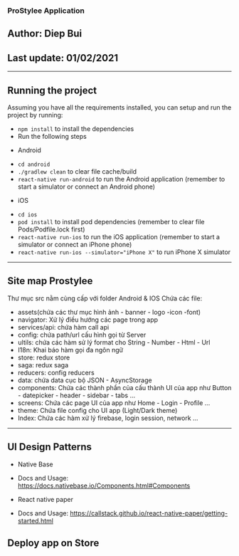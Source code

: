 ### ProStylee Application

## Author: Diep Bui

## Last update: 01/02/2021

---

## Running the project

Assuming you have all the requirements installed, you can setup and run the project by running:

- `npm install` to install the dependencies
- Run the following steps

* Android

- `cd android`
- `./gradlew clean` to clear file cache/build
- `react-native run-android` to run the Android application (remember to start a simulator or connect an Android phone)

* iOS

- `cd ios`
- `pod install` to install pod dependencies (remember to clear file Pods/Podfile.lock first)
- `react-native run-ios` to run the iOS application (remember to start a simulator or connect an iPhone phone)
- `react-native run-ios --simulator="iPhone X"` to run iPhone X simulator

---

## Site map Prostylee

Thư mục src nằm cùng cấp với folder Android & IOS
Chứa các file:

- assets(chứa các thư mục hình ảnh - banner - logo -icon -font)
- navigator: Xử lý điều hướng các page trong app
- services/api: chứa hàm call api
- config: chứa path/url cấu hình gọi từ Server
- ultils: chứa các hàm sử lý format cho String - Number - Html - Url
- I18n: Khai báo hàm gọi đa ngôn ngữ
- store: redux store
- saga: redux saga
- reducers: config reducers
- data: chứa data cục bộ JSON - AsyncStorage
- components: Chứa các thành phần của cấu thành UI của app như Button - datepicker - header - sidebar - tabs …
- screens: Chứa các page UI của app như Home - Login - Profile …
- theme: Chứa file config cho UI app (Light/Dark theme)
- Index: Chứa các hàm xử lý firebase, login session, network ...

---

## UI Design Patterns

- Native Base

* Docs and Usage: https://docs.nativebase.io/Components.html#Components

- React native paper

* Docs and Usage: https://callstack.github.io/react-native-paper/getting-started.html

## Deploy app on Store
